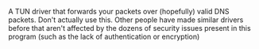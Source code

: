 A TUN driver that forwards your packets over (hopefully) valid DNS packets. Don't actually use this. Other people have made similar drivers before that aren't affected by the dozens of security issues present in this program (such as the lack of authentication or encryption)
